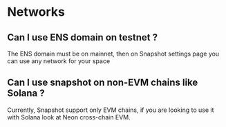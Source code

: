 # Networks

## Can I use ENS domain on testnet ?

The ENS domain must be on mainnet, then on Snapshot settings page you can use any network for your space

## Can I use snapshot on non-EVM chains like Solana ?

Currently, Snapshot support only EVM chains, if you are looking to use it with Solana look at Neon cross-chain EVM.



